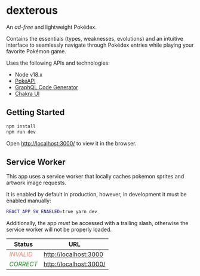 # dexterous

An _ad-free_ and lightweight Pokédex.

Contains the essentials (types, weaknesses, evolutions) and an intuitive interface to seamlessly navigate through Pokédex entries while playing your favorite Pokémon game.

Uses the following APIs and technologies:

- Node v18.x
- [PokéAPI](https://pokeapi.co/)
- [GraphQL Code Generator](https://www.graphql-code-generator.com/docs/getting-started)
- [Chakra UI](https://chakra-ui.com/getting-started)


## Getting Started

```bash
npm install
npm run dev
```

Open [http://localhost:3000/](http://localhost:3000/) to view it in the browser.


## Service Worker

This app uses a service worker that locally caches pokemon sprites and artwork image requests.

It is enabled by default in production, however, in development it must be enabled manually:

```bash
REACT_APP_SW_ENABLED=true yarn dev
```

Additionally, the app _must_ be accessed with a trailing slash, otherwise the service worker will not be properly loaded.

| Status                                            | URL                                               |
|---------------------------------------------------|---------------------------------------------------|
| <span style="color:salmon">_INVALID_</span>       | [http://localhost:3000](http://localhost:3000)    |
| <span style="color:forestgreen">_CORRECT_</span>  | [http://localhost:3000/](http://localhost:3000/)  |
